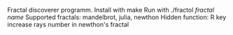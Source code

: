 Fractal discoverer programm.
Install with make
Run with ./fractol *fractal name*
Supported fractals: mandelbrot, julia, newthon
Hidden function: R key increase rays number in newthon's fractal
